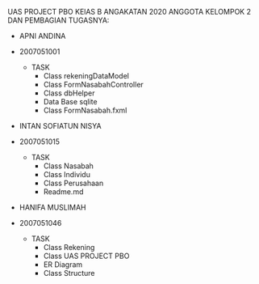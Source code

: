 UAS PROJECT PBO
KElAS B ANGAKATAN 2020
ANGGOTA KELOMPOK 2 DAN PEMBAGIAN TUGASNYA:
- APNI ANDINA
- 2007051001
  - TASK
    - Class rekeningDataModel
    - Class FormNasabahController
    - Class dbHelper
    - Data Base sqlite
    - Class FormNasabah.fxml
      
- INTAN SOFIATUN NISYA
- 2007051015
  - TASK
    - Class Nasabah
    - Class Individu
    - Class Perusahaan
    - Readme.md

- HANIFA MUSLIMAH
- 2007051046
  - TASK
    - Class Rekening
    - Class UAS PROJECT PBO
    - ER Diagram
    - Class Structure
